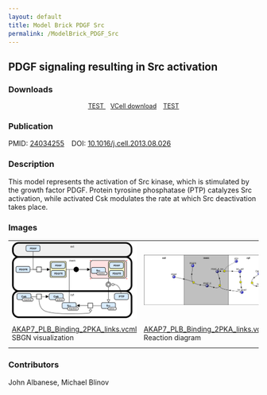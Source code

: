 ```yaml
---
layout: default
title: Model Brick PDGF Src
permalink: /ModelBrick_PDGF_Src
---
```




## PDGF signaling resulting in Src activation

### Downloads

 <div class="img" style="font-size:90%; text-align:center;">
 
 <a href="/modelbricks/LinearResponse.graphml">TEST </a> &ensp;
 <a href="/modelbricks/PDGF ModelBrick.vcml">VCell download</a> &ensp; 
 <a href="/modelbricks/Tyson_2003_1a.xml">TEST</a></div>

### Publication

PMID:  [24034255](https://www.ncbi.nlm.nih.gov/pubmed/24034255) &ensp; DOI: [10.1016/j.cell.2013.08.026](https://doi.org/10.1016/j.cell.2013.08.026)

### Description

This model represents the activation of Src kinase, which is stimulated by the growth factor PDGF. Protein tyrosine phosphatase (PTP) catalyzes Src activation, while activated Csk modulates the rate at which Src deactivation takes place.

### Images
 
 <table>
 <tr>
  <td width="33%">
   <img align="center" src="/images/modelbricks/PDGF_ModelBrick_SBGN.PNG" />
  </td>
  <td width="33%">
   <img align="center" src="/images/modelbricks/PDGF_ModelBrick_ReactionDiagram.PNG" />
  </td>
  <td width="33%">
   <img align="center" src="/images/modelbricks/PDGF_ModelBrick_PathwayDiagram.PNG" />
  </td>
 </tr>
  <tr>
  <td>
   <a href="AKAP7_PLB_Binding_2PKA_links.vcml">AKAP7_PLB_Binding_2PKA_links.vcml</a> SBGN visualization
  </td>
  <td>
   <a href="AKAP7_PLB_Binding_2PKA_links.vcml">AKAP7_PLB_Binding_2PKA_links.vcml</a> Reaction diagram
  </td>
  <td>
   VCell: Pathway diagram
  </td>
 </tr>
 </table>


### Contributors
John Albanese, Michael Blinov
